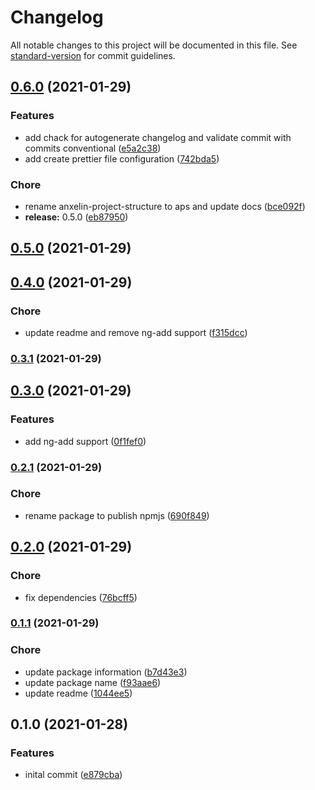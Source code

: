 # Changelog

All notable changes to this project will be documented in this file. See [standard-version](https://github.com/conventional-changelog/standard-version) for commit guidelines.

## [0.6.0](https://github.com/MikeG96/anxelin-project-structure/compare/v0.4.0...v0.6.0) (2021-01-29)


### Features

* add chack for autogenerate changelog and validate commit with commits conventional ([e5a2c38](https://github.com/MikeG96/anxelin-project-structure/commits/e5a2c384fed7c2c3d1e7c287f8be7397ebb336bf))
* add create prettier file configuration ([742bda5](https://github.com/MikeG96/anxelin-project-structure/commits/742bda54394d874907bc09ee65b1bbf5f1bd5f11))


### Chore

* rename anxelin-project-structure to aps and update docs ([bce092f](https://github.com/MikeG96/anxelin-project-structure/commits/bce092fac9740722888d8fbf03d9f4ff5601f00b))
* **release:** 0.5.0 ([eb87950](https://github.com/MikeG96/anxelin-project-structure/commits/eb879505368f01e11cf53a1ed13f2346354868b6))

## [0.5.0](https://github.com/MikeG96/anxelin-project-structure/compare/v0.4.0...v0.5.0) (2021-01-29)

## [0.4.0](https://github.com/MikeG96/anxelin-project-structure/compare/v0.3.1...v0.4.0) (2021-01-29)


### Chore

* update readme and remove ng-add support ([f315dcc](https://github.com/MikeG96/anxelin-project-structure/commits/f315dccddf246cc4225505eedb3a023f3f195183))

### [0.3.1](https://github.com/MikeG96/anxelin-project-structure/compare/v0.3.0...v0.3.1) (2021-01-29)

## [0.3.0](https://github.com/MikeG96/anxelin-project-structure/compare/v0.2.1...v0.3.0) (2021-01-29)


### Features

* add ng-add support ([0f1fef0](https://github.com/MikeG96/anxelin-project-structure/commits/0f1fef062d0c1c1c30d95359952474f3a8867a1f))

### [0.2.1](https://github.com/MikeG96/anxelin-project-structure/compare/v0.2.0...v0.2.1) (2021-01-29)


### Chore

* rename package to publish npmjs ([690f849](https://github.com/MikeG96/anxelin-project-structure/commits/690f849e23070335ccfcfc74817cb3571bd4bc31))

## [0.2.0](https://github.com/MikeG96/anxelin-project-structure/compare/v0.1.1...v0.2.0) (2021-01-29)


### Chore

* fix dependencies ([76bcff5](https://github.com/MikeG96/anxelin-project-structure/commits/76bcff52234ba7fe87f1ebb6f049404a2fe85140))

### [0.1.1](https://github.com/MikeG96/anxelin-project-structure/compare/v0.1.0...v0.1.1) (2021-01-29)


### Chore

* update package information ([b7d43e3](https://github.com/MikeG96/anxelin-project-structure/commits/b7d43e352828e0b73dd703f0d99507ea7c313ff1))
* update package name ([f93aae6](https://github.com/MikeG96/anxelin-project-structure/commits/f93aae6ac056d7d583b2e6fb4b934e07bb7f8782))
* update readme ([1044ee5](https://github.com/MikeG96/anxelin-project-structure/commits/1044ee54ba16597d2563df6a86ab1c3c98dd441c))

## 0.1.0 (2021-01-28)


### Features

* inital commit ([e879cba](https://github.com/MikeG96/anxelin-project-structure/commits/e879cba596ce48d39e1e97b8fc2a1c7d09aaf293))
